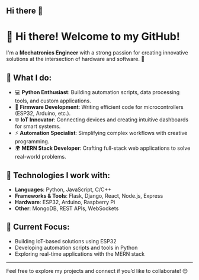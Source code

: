 ## Hi there 👋


# 👋 Hi there! Welcome to my GitHub!  

I'm a **Mechatronics Engineer** with a strong passion for creating innovative solutions at the intersection of hardware and software. 🚀  

## 🌟 What I do:  
- 💻 **Python Enthusiast**: Building automation scripts, data processing tools, and custom applications.  
- 🔌 **Firmware Development**: Writing efficient code for microcontrollers (ESP32, Arduino, etc.).  
- 🌐 **IoT Innovator**: Connecting devices and creating intuitive dashboards for smart systems.  
- ⚡ **Automation Specialist**: Simplifying complex workflows with creative programming.  
- 🌍 **MERN Stack Developer**: Crafting full-stack web applications to solve real-world problems.  

## 🔧 Technologies I work with:  
- **Languages**: Python, JavaScript, C/C++  
- **Frameworks & Tools**: Flask, Django, React, Node.js, Express  
- **Hardware**: ESP32, Arduino, Raspberry Pi  
- **Other**: MongoDB, REST APIs, WebSockets  

## 🌟 Current Focus:  
- Building IoT-based solutions using ESP32  
- Developing automation scripts and tools in Python  
- Exploring real-time applications with the MERN stack  

---

Feel free to explore my projects and connect if you’d like to collaborate! 😊  


<!--
**Amha-Endrayes/Amha-Endrayes** is a ✨ _special_ ✨ repository because its `README.md` (this file) appears on your GitHub profile.

Here are some ideas to get you started:

- 🔭 I’m currently working on ...
- 🌱 I’m currently learning ...
- 👯 I’m looking to collaborate on ...
- 🤔 I’m looking for help with ...
- 💬 Ask me about ...
- 📫 How to reach me: ...
- 😄 Pronouns: ...
- ⚡ Fun fact: ...
-->
